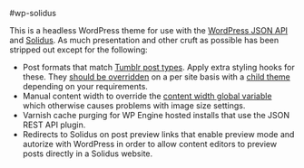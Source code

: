 #wp-solidus

This is a headless WordPress theme for use with the [WordPress JSON API](http://wp-api.org/) and [Solidus](https://github.com/solidusjs/solidus). As much presentation and other cruft as possible has been stripped out except for the following:

 - Post formats that match [Tumblr post types](http://www.tumblr.com/docs/en/custom_themes#introduction). Apply extra styling hooks for these. They [should be overridden](https://codex.wordpress.org/Post_Formats) on a per site basis with a [child theme](https://codex.wordpress.org/Child_Themes) depending on your requirements.
 - Manual content width to override the [content width global variable](http://wycks.wordpress.com/2013/02/14/why-the-content_width-wordpress-global-kinda-sucks) which otherwise causes problems with image size settings.
 - Varnish cache purging for WP Engine hosted installs that use the JSON REST API plugin.
 - Redirects to Solidus on post preview links that enable preview mode and autorize with WordPress in order to allow content editors to preview posts directly in a Solidus website.
